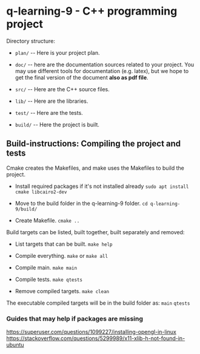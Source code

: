 # q-learning-9 - C++ programming project #

Directory structure:

  * `plan/` -- Here is your project plan.

  * `doc/` -- here are the documentation sources related to your project.
    You may use different tools for documentation (e.g. latex),
    but we hope to get the final version of the document
    **also as pdf file**.

  * `src/` -- Here are the C++ source files.

  * `lib/` -- Here are the libraries.

  * `test/` -- Here are the tests.

  * `build/` -- Here the project is built.


## Build-instructions: Compiling the project and tests ##
Cmake creates the Makefiles, and make uses the Makefiles to build the project.

* Install required packages if it's not installed already
`sudo apt install cmake libcairo2-dev`

* Move to the build folder in the q-learning-9 folder.
`cd q-learning-9/build/`

* Create Makefile.
`cmake ..`

Build targets can be listed, built together, built separately and removed:

* List targets that can be built.
`make help`

* Compile everything.
`make` or `make all`

* Compile main.
`make main`

* Compile tests.
`make qtests`

* Remove compiled targets.
`make clean`

The executable compiled targets will be in the build folder as:
`main`
`qtests`


### Guides that may help if packages are missing ###
https://superuser.com/questions/1099227/installing-opengl-in-linux
https://stackoverflow.com/questions/5299989/x11-xlib-h-not-found-in-ubuntu
